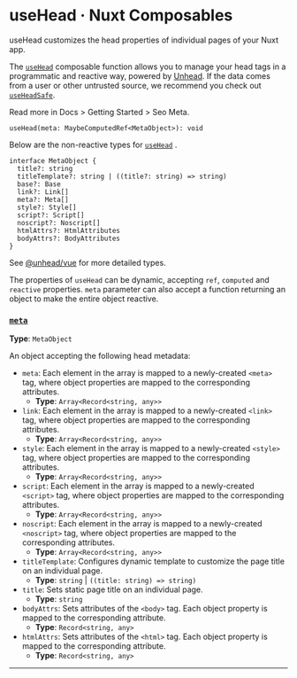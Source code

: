# useHead · Nuxt Composables
useHead customizes the head properties of individual pages of your Nuxt app.

The [`useHead`](https://nuxt.com/docs/api/composables/use-head) composable function allows you to manage your head tags in a programmatic and reactive way, powered by [Unhead](https://unhead.unjs.io/). If the data comes from a user or other untrusted source, we recommend you check out [`useHeadSafe`](https://nuxt.com/docs/api/composables/use-head-safe).

Read more in Docs > Getting Started > Seo Meta.

```
useHead(meta: MaybeComputedRef<MetaObject>): void

```


Below are the non-reactive types for [`useHead`](https://nuxt.com/docs/api/composables/use-head) .

```
interface MetaObject {
  title?: string
  titleTemplate?: string | ((title?: string) => string)
  base?: Base
  link?: Link[]
  meta?: Meta[]
  style?: Style[]
  script?: Script[]
  noscript?: Noscript[]
  htmlAttrs?: HtmlAttributes
  bodyAttrs?: BodyAttributes
}

```


See [@unhead/vue](https://github.com/unjs/unhead/blob/main/packages/vue/src/types/schema.ts) for more detailed types.

The properties of `useHead` can be dynamic, accepting `ref`, `computed` and `reactive` properties. `meta` parameter can also accept a function returning an object to make the entire object reactive.

### [`meta`](#meta)

**Type**: `MetaObject`

An object accepting the following head metadata:

*   `meta`: Each element in the array is mapped to a newly-created `<meta>` tag, where object properties are mapped to the corresponding attributes.
    *   **Type**: `Array<Record<string, any>>`
*   `link`: Each element in the array is mapped to a newly-created `<link>` tag, where object properties are mapped to the corresponding attributes.
    *   **Type**: `Array<Record<string, any>>`
*   `style`: Each element in the array is mapped to a newly-created `<style>` tag, where object properties are mapped to the corresponding attributes.
    *   **Type**: `Array<Record<string, any>>`
*   `script`: Each element in the array is mapped to a newly-created `<script>` tag, where object properties are mapped to the corresponding attributes.
    *   **Type**: `Array<Record<string, any>>`
*   `noscript`: Each element in the array is mapped to a newly-created `<noscript>` tag, where object properties are mapped to the corresponding attributes.
    *   **Type**: `Array<Record<string, any>>`
*   `titleTemplate`: Configures dynamic template to customize the page title on an individual page.
    *   **Type**: `string` | `((title: string) => string)`
*   `title`: Sets static page title on an individual page.
    *   **Type**: `string`
*   `bodyAttrs`: Sets attributes of the `<body>` tag. Each object property is mapped to the corresponding attribute.
    *   **Type**: `Record<string, any>`
*   `htmlAttrs`: Sets attributes of the `<html>` tag. Each object property is mapped to the corresponding attribute.
    *   **Type**: `Record<string, any>`

* * *